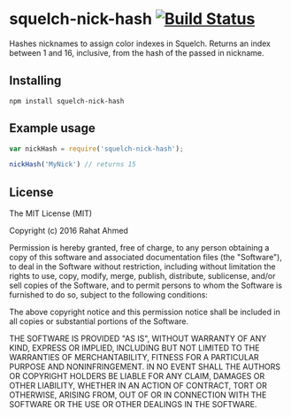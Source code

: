 # squelch-nick-hash [![Build Status](https://travis-ci.org/rahatarmanahmed/squelch-nick-hash.svg?branch=master)](https://travis-ci.org/rahatarmanahmed/squelch-nick-hash)
Hashes nicknames to assign color indexes in Squelch. Returns an index between 1 and 16, inclusive, from the hash of the passed in nickname.

## Installing
`npm install squelch-nick-hash`

## Example usage
```js
var nickHash = require('squelch-nick-hash');

nickHash('MyNick') // returns 15
```

## License
The MIT License (MIT)

Copyright (c) 2016 Rahat Ahmed

Permission is hereby granted, free of charge, to any person obtaining a copy of this software and associated documentation files (the "Software"), to deal in the Software without restriction, including without limitation the rights to use, copy, modify, merge, publish, distribute, sublicense, and/or sell copies of the Software, and to permit persons to whom the Software is furnished to do so, subject to the following conditions:

The above copyright notice and this permission notice shall be included in all copies or substantial portions of the Software.

THE SOFTWARE IS PROVIDED "AS IS", WITHOUT WARRANTY OF ANY KIND, EXPRESS OR IMPLIED, INCLUDING BUT NOT LIMITED TO THE WARRANTIES OF MERCHANTABILITY, FITNESS FOR A PARTICULAR PURPOSE AND NONINFRINGEMENT. IN NO EVENT SHALL THE AUTHORS OR COPYRIGHT HOLDERS BE LIABLE FOR ANY CLAIM, DAMAGES OR OTHER LIABILITY, WHETHER IN AN ACTION OF CONTRACT, TORT OR OTHERWISE, ARISING FROM, OUT OF OR IN CONNECTION WITH THE SOFTWARE OR THE USE OR OTHER DEALINGS IN THE SOFTWARE.
